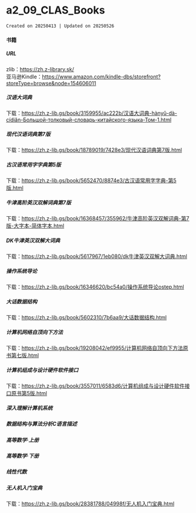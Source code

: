 # a2_09_CLAS_Books  
`Created on 20250413 | Updated on 20250526`  
#### 书籍  
##### URL  
zlib：https://zh.z-library.sk/  
亚马逊Kindle：https://www.amazon.com/kindle-dbs/storefront?storeType=browse&node=154606011  
##### 汉语大词典  
下载：https://zh.z-lib.gs/book/3159955/ac222b/汉语大词典-hànyǔ-dà-cídiǎn-Большой-толковый-словарь-китайского-языка-Том-1.html  
##### 现代汉语词典第7版  
下载：https://zh.z-lib.gs/book/18789019/7428e3/现代汉语词典第7版.html  
##### 古汉语常用字字典第5版  
下载：https://zh.z-lib.gs/book/5652470/8874e3/古汉语常用字字典-第5版.html  
##### 牛津高阶英汉双解词典第7版  
下载：https://zh.z-lib.gs/book/16368457/355962/牛津高阶英汉双解词典-第7版-大字本-简体字本.html  
##### DK牛津英汉双解大词典  
下载：https://zh.z-lib.gs/book/5617967/1eb080/dk牛津英汉双解大词典.html  

##### 操作系统导论  
下载：https://zh.z-lib.gs/book/16346620/bc54a0/操作系统导论ostep.html  
##### 大话数据结构  
下载：https://zh.z-lib.gs/book/5602310/7b6aa9/大话数据结构.html  
##### 计算机网络自顶向下方法  
下载：https://zh.z-lib.gs/book/19208042/ef9955/计算机网络自顶向下方法原书第七版.html  
##### 计算机组成与设计硬件软件接口  
下载：https://zh.z-lib.gs/book/3557011/6583d6/计算机组成与设计硬件软件接口原书第5版.html  
##### 深入理解计算机系统  
##### 数据结构与算法分析C语言描述  

##### 高等数学·上册  
##### 高等数学·下册  
##### 线性代数  

##### 无人机入门宝典  
下载：https://zh.z-lib.gs/book/28381788/04998f/无人机入门宝典.html  
